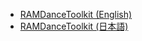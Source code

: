 - [RAMDanceToolkit (English)]( RAMDanceToolkit-(English) )
- [RAMDanceToolkit (日本語)]( RAMDanceToolkit-(日本語) )